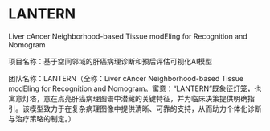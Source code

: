 # LANTERN
Liver cAncer Neighborhood-based Tissue modEling for Recognition and Nomogram

项目名称：基于空间邻域的肝癌病理诊断和预后评估可视化AI模型

团队名称：LANTERN（全称：Liver cAncer Neighborhood-based Tissue modEling for Recognition and Nomogram。寓意：“LANTERN”既象征灯笼，也寓意灯塔，意在点亮肝癌病理图谱中潜藏的关键特征，并为临床决策提供明确指引。该模型致力于在复杂病理图像中提供清晰、可靠的支持，从而助力个体化诊断与治疗策略的制定。）
